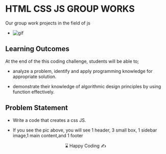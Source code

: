 # HTML CSS JS GROUP WORKS

Our group work projects in the field of js


- ![gif](https://raw.githubusercontent.com/yhekim/HTML-CSS-JS-FREE-GROUP-WORKS/main/Artt%C4%B1rma-Azaltma/arttirma-azaltma.gif)


## Learning Outcomes

At the end of the this coding challenge, students will be able to;

- analyze a problem, identify and apply programming knowledge for appropriate solution.

- demonstrate their knowledge of algorithmic design principles by using function effectively.

   
## Problem Statement

- Write a code that creates a css JS.




- If you see the pic above, you will see 1 header, 3 small box, 1 sidebar image,1 main content,and 1 footer 

<center> ⌛ Happy Coding  ✍ </center>
